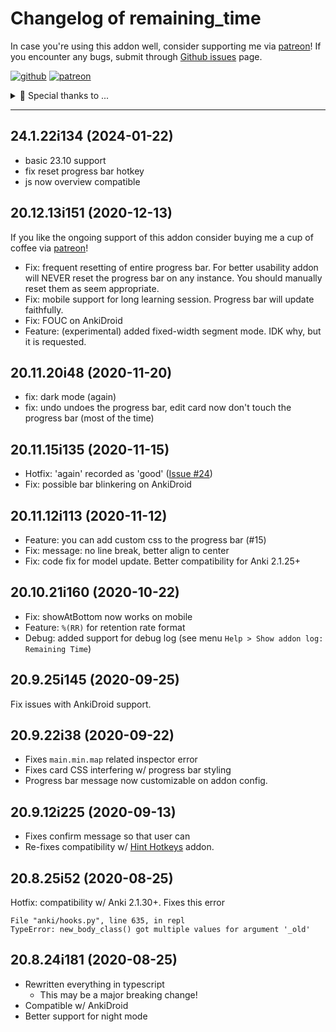 # Changelog of remaining_time

In case you're using this addon well, consider supporting me via [patreon](https://www.patreon.com/trgk)!
If you encounter any bugs, submit through [Github issues](https://github.com/trgkanki/remaining_time/issues) page.

[![github](https://cdn.jsdelivr.net/gh/trgkanki/trgkanki-template-cli@develop/res/github_small.png)](https://github.com/trgkanki/remaining_time/issues)
[![patreon](https://cdn.jsdelivr.net/gh/trgkanki/trgkanki-template-cli@develop/res/patreon_small.png)](https://www.patreon.com/trgk)

<details>
  <summary>🎉 Special thanks to ...</summary>
  
  ## Patreons
  - abed
  - Sven

  # Developers
  - [Glutaminate](https://github.com/glutanimate/)
  - [Dae](github.com/dae/)

</details>

---------

[comment]: # (DO NOT MODIFY. new changelog goes here)

## 24.1.22i134 (2024-01-22)

- basic 23.10 support
- fix reset progress bar hotkey
- js now overview compatible

## 20.12.13i151 (2020-12-13)

If you like the ongoing support of this addon consider buying me a cup of coffee via [patreon](https://www.patreon.com/trgk)!

- Fix: frequent resetting of entire progress bar. For better usability addon will NEVER reset the progress bar on any instance. You should manually reset them as seem appropriate.
- Fix: mobile support for long learning session. Progress bar will update faithfully.
- Fix: FOUC on AnkiDroid
- Feature: (experimental) added fixed-width segment mode. IDK why, but it is requested.

## 20.11.20i48 (2020-11-20)

- fix: dark mode (again)
- fix: undo undoes the progress bar, edit card now don't touch the progress bar (most of the time)

## 20.11.15i135 (2020-11-15)

- Hotfix: 'again' recorded as 'good' ([Issue #24](https://github.com/trgkanki/remaining_time/issues/26))
- Fix: possible bar blinkering on AnkiDroid

## 20.11.12i113 (2020-11-12)

- Feature: you can add custom css to the progress bar (#15)
- Fix: message: no line break, better align to center
- Fix: code fix for model update. Better compatibility for Anki 2.1.25+

## 20.10.21i160 (2020-10-22)

- Fix: showAtBottom now works on mobile
- Feature: `%(RR)` for retention rate format
- Debug: added support for debug log (see menu `Help > Show addon log: Remaining Time`)

## 20.9.25i145 (2020-09-25)

Fix issues with AnkiDroid support.

## 20.9.22i38 (2020-09-22)

- Fixes `main.min.map` related inspector error
- Fixes card CSS interfering w/ progress bar styling
- Progress bar message now customizable on addon config.

## 20.9.12i225 (2020-09-13)

- Fixes confirm message so that user can 
- Re-fixes compatibility w/ [Hint Hotkeys](https://ankiweb.net/shared/info/1844908621) addon.

## 20.8.25i52 (2020-08-25)

Hotfix: compatibility w/ Anki 2.1.30+. Fixes this error

```
File "anki/hooks.py", line 635, in repl
TypeError: new_body_class() got multiple values for argument '_old' 
```

## 20.8.24i181 (2020-08-25)

- Rewritten everything in typescript
  - This may be a major breaking change!
- Compatible w/ AnkiDroid
- Better support for night mode
